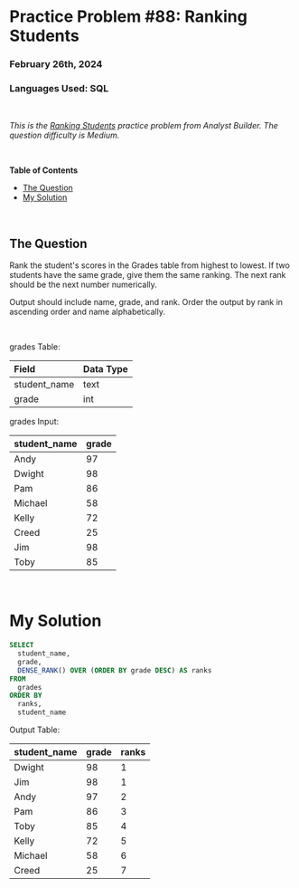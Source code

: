 # **Practice Problem #88: Ranking Students**
### February 26th, 2024
### Languages Used: SQL

<br>

*This is the [Ranking Students](https://www.analystbuilder.com/questions/ranking-students-oiUWe) practice problem from Analyst Builder. The question difficulty is Medium.*

<br>

**Table of Contents**

-   [The Question](#the-question)
-   [My Solution](#my-solution)
  
<br>

## The Question

Rank the student's scores in the Grades table from highest to lowest. If two students have the same grade, give them the same ranking. The next rank should be the next number numerically.

Output should include name, grade, and rank. Order the output by rank in ascending order and name alphabetically.

<br>

grades Table:

| Field        | Data Type |
| :----------- | :-------- |
| student_name | text      |
| grade        | int       |

grades Input:

| student_name | grade |
| :----------- | :---- |
| Andy         | 97    |
| Dwight       | 98    |
| Pam          | 86    |
| Michael      | 58    |
| Kelly        | 72    |
| Creed        | 25    |
| Jim          | 98    |
| Toby         | 85    |

<br>

# My Solution

``` SQL
SELECT 
  student_name,
  grade,
  DENSE_RANK() OVER (ORDER BY grade DESC) AS ranks
FROM 
  grades
ORDER BY
  ranks,
  student_name
```

Output Table:

| student_name | grade | ranks |
| :----------- | :---- | :---- |
| Dwight       | 98    | 1     |
| Jim          | 98    | 1     |
| Andy         | 97    | 2     |
| Pam          | 86    | 3     |
| Toby         | 85    | 4     |
| Kelly        | 72    | 5     |
| Michael      | 58    | 6     |
| Creed        | 25    | 7     |
